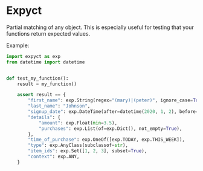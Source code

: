 # Expyct

Partial matching of any object. This is especially useful for testing that your functions return expected values.

Example:

```python
import expyct as exp
from datetime import datetime


def test_my_function():
    result = my_function()

    assert result == {
        "first_name": exp.String(regex="(mary)|(peter)", ignore_case=True),
        "last_name": "Johnson",
        "signup_date": exp.DateTime(after=datetime(2020, 1, 2), before=datetime(2020, 3, 5)),
        "details": {
            "amount": exp.Float(min=3.5),
            "purchases": exp.List(of=exp.Dict(), not_empty=True),
        },
        "time_of_purchase": exp.OneOf([exp.TODAY, exp.THIS_WEEK]),
        "type": exp.AnyClass(subclassof=str),
        "item_ids": exp.Set([1, 2, 3], subset=True),
        "context": exp.ANY,
    }

```
